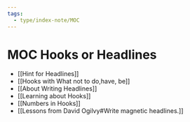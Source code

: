 ```yaml
---
tags:
  - type/index-note/MOC
---
```

# MOC Hooks or Headlines

+ [[Hint for Headlines]]
+ [[Hooks with What not to do,have, be]]
+ [[About Writing Headlines]]
+ [[Learning about Hooks]]
+ [[Numbers in Hooks]]
+ [[Lessons from David Ogilvy#Write magnetic headlines.]]